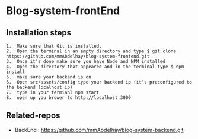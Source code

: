 # Blog-system-frontEnd

## Installation steps

    1.	Make sure that Git is installed.
    2.	Open the terminal in an empty directory and type $ git clone https://github.com/mmAbdelhay/blog-system-frontend.git
    3.	Once it’s done make sure you have Node and NPM installed
    4.	Open the directory that appeared and in the terminal type $ npm install
    5.	make sure your backend is on
    6.	Open src/assets/config type your backend ip (it's preconfigured to the backend localhost ip)
    7.  type in your termianl npm start
    8.	open up you brower to http://localhost:3000

## Related-repos

- BackEnd : https://github.com/mmAbdelhay/blog-system-backend.git
